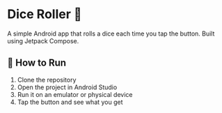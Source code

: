 # Dice Roller 🎲

A simple Android app that rolls a dice each time you tap the button. Built using Jetpack Compose.

## 🚀 How to Run

1. Clone the repository  
2. Open the project in Android Studio  
3. Run it on an emulator or physical device  
4. Tap the button and see what you get
